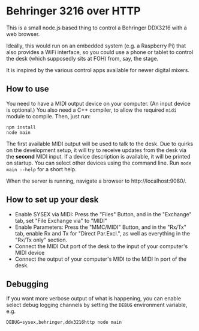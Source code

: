 Behringer 3216 over HTTP
========================

This is a small node.js based thing to control a Behringer DDX3216 with a web browser.

Ideally, this would run on an embedded system (e.g. a Raspberry Pi) that also provides a WiFi interface, so you could use a phone or tablet to control the desk (which supposedly sits at FOH) from, say, the stage.

It is inspired by the various control apps available for newer digital mixers.

How to use
----------

You need to have a MIDI output device on your computer. (An input device is optional.)
You also need a C++ compiler, to allow the required `midi` module to compile.
Then, just run:

```
npm install
node main
```

The first available MIDI output will be used to talk to the desk.
Due to quirks on the development setup, it will try to receive updates from the desk via the **second** MIDI input.
If a device description is available, it will be printed on startup.
You can select other devices using the command line. Run `node main --help` for a short help.

When the server is running, navigate a browser to http://localhost:9080/.

How to set up your desk
-----------------------

- Enable SYSEX via MIDI: Press the "Files" Button, and in the "Exchange" tab, set "File Exchange via" to "MIDI"
- Enable Parameters: Press the "MMC/MIDI" Button, and in the "Rx/Tx" tab, enable Rx and Tx for "Direct Par.Excl.", as well as everything in the "Rx/Tx only" section.
- Connect the MIDI Out port of the desk to the input of your computer's MIDI device
- Connect the output of your computer's MIDI to the MIDI In port of the desk.

Debugging
---------

If you want more verbose output of what is happening, you can enable select debug logging channels by setting the `DEBUG` environment variable, e.g.

```
DEBUG=sysex,behringer,ddx3216http node main
```

